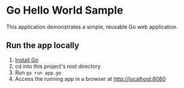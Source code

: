 # Go Hello World Sample

This application demonstrates a simple, reusable Go web application.

## Run the app locally

1. [Install Go][]
1. cd into this project's root directory
1. Run `go run app.go`
1. Access the running app in a browser at <http://localhost:8080>

[Install Go]: https://golang.org/doc/install
